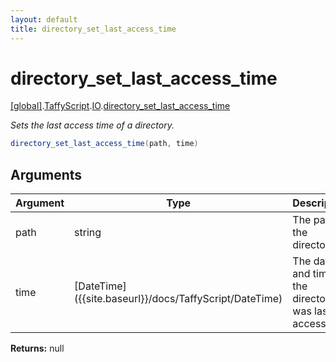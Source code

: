 ```yaml
---
layout: default
title: directory_set_last_access_time
---
```


# directory_set_last_access_time

[\[global\]]({{site.baseurl}}/docs/).[TaffyScript]({{site.baseurl}}/docs/TaffyScript/).[IO]({{site.baseurl}}/docs/TaffyScript/IO/).[directory_set_last_access_time]({{site.baseurl}}/docs/TaffyScript/IO/directory_set_last_access_time/)

_Sets the last access time of a directory._

```cs
directory_set_last_access_time(path, time)
```

## Arguments

<table>
  <col width="15%">
  <col width="15%">
  <thead>
    <tr>
      <th>Argument</th>
      <th>Type</th>
      <th>Description</th>
    </tr>
  </thead>
  <tbody>
    <tr>
      <td>path</td>
      <td>string</td>
      <td>The path of the directory.</td>
    </tr>
    <tr>
      <td>time</td>
      <td>[DateTime]({{site.baseurl}}/docs/TaffyScript/DateTime)</td>
      <td>The date and time the directory was last accessed.</td>
    </tr>
  </tbody>
</table>

**Returns:** null

